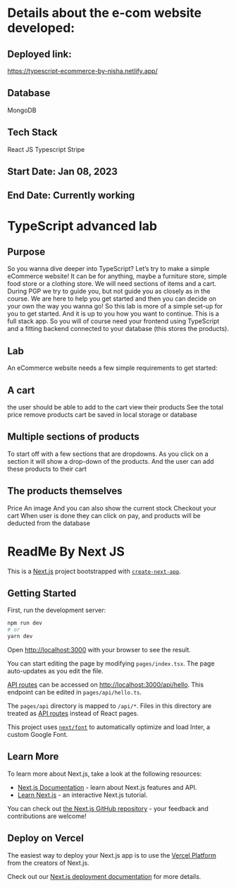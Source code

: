# Details about the e-com website developed:

## Deployed link: 
https://typescript-ecommerce-by-nisha.netlify.app/

## Database
MongoDB

## Tech Stack
React JS
Typescript
Stripe

## Start Date: Jan 08, 2023
## End Date: Currently working




# TypeScript advanced lab
## Purpose 
So you wanna dive deeper into TypeScript? Let’s try to make a simple eCommerce website! It can be for anything, maybe a furniture store, simple food store or a clothing store. We will need sections of items and a cart. 
During PGP we try to guide you, but not guide you as closely as in the course. We are here to help you get started and then you can decide on your own the way you wanna go! So this lab is more of a simple set-up for you to get started. And it is up to you how you want to continue.
This is a full stack app. So you will of course need your frontend using TypeScript and a fitting backend connected to your database (this stores the products).
## Lab
An eCommerce website needs a few simple requirements to get started: 
## A cart
the user should be able to add to the cart 
view their products
See the total price
remove products 
cart be saved in local storage or database
## Multiple sections of products 
To start off with a few sections that are dropdowns. As you click on a section it will show a drop-down of the products. And the user can add these products to their cart
## The products themselves 
Price
An image 
And you can also show the current stock
Checkout your cart
When user is done they can click on pay, and products will be deducted from the database






# ReadMe By Next JS
This is a [Next.js](https://nextjs.org/) project bootstrapped with [`create-next-app`](https://github.com/vercel/next.js/tree/canary/packages/create-next-app).

## Getting Started

First, run the development server:

```bash
npm run dev
# or
yarn dev
```

Open [http://localhost:3000](http://localhost:3000) with your browser to see the result.

You can start editing the page by modifying `pages/index.tsx`. The page auto-updates as you edit the file.

[API routes](https://nextjs.org/docs/api-routes/introduction) can be accessed on [http://localhost:3000/api/hello](http://localhost:3000/api/hello). This endpoint can be edited in `pages/api/hello.ts`.

The `pages/api` directory is mapped to `/api/*`. Files in this directory are treated as [API routes](https://nextjs.org/docs/api-routes/introduction) instead of React pages.

This project uses [`next/font`](https://nextjs.org/docs/basic-features/font-optimization) to automatically optimize and load Inter, a custom Google Font.

## Learn More

To learn more about Next.js, take a look at the following resources:

- [Next.js Documentation](https://nextjs.org/docs) - learn about Next.js features and API.
- [Learn Next.js](https://nextjs.org/learn) - an interactive Next.js tutorial.

You can check out [the Next.js GitHub repository](https://github.com/vercel/next.js/) - your feedback and contributions are welcome!

## Deploy on Vercel

The easiest way to deploy your Next.js app is to use the [Vercel Platform](https://vercel.com/new?utm_medium=default-template&filter=next.js&utm_source=create-next-app&utm_campaign=create-next-app-readme) from the creators of Next.js.

Check out our [Next.js deployment documentation](https://nextjs.org/docs/deployment) for more details.
